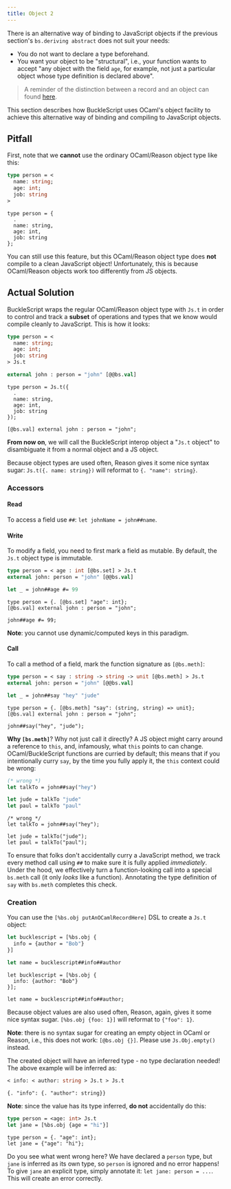 ```yaml
---
title: Object 2
---
```


There is an alternative way of binding to JavaScript objects if the previous section's `bs.deriving abstract` does not suit your needs:

- You do not want to declare a type beforehand.
- You want your object to be "structural", i.e., your function wants to accept "any object with the field `age`, for example, not just a particular object whose type definition is declared above".

> A reminder of the distinction between a record and an object can found [here](https://reasonml.github.io/docs/en/record#record-types-are-found-by-field-name).

This section describes how BuckleScript uses OCaml's object facility to achieve this alternative way of binding and compiling to JavaScript objects.

## Pitfall

First, note that we **cannot** use the ordinary OCaml/Reason object type like this:

```ocaml
type person = <
  name: string;
  age: int;
  job: string
>
```

```reason
type person = {
  .
  name: string,
  age: int,
  job: string
};
```

You can still use this feature, but this OCaml/Reason object type does **not** compile to a clean JavaScript object! Unfortunately, this is because OCaml/Reason objects work too differently from JS objects.

## Actual Solution

BuckleScript wraps the regular OCaml/Reason object type with `Js.t` in order to control and track a **subset** of operations and types that we know would compile cleanly to JavaScript. This is how it looks:

```ocaml
type person = <
  name: string;
  age: int;
  job: string
> Js.t

external john : person = "john" [@@bs.val]
```

```reason
type person = Js.t({
  .
  name: string,
  age: int,
  job: string
});

[@bs.val] external john : person = "john";
```

**From now on**, we will call the BuckleScript interop object a "`Js.t` object" to disambiguate it from a normal object and a JS object.

Because object types are used often, Reason gives it some nice syntax sugar: `Js.t({. name: string})` will reformat to `{. "name": string}`.

### Accessors

#### Read

To access a field use `##`: `let johnName = john##name`.

#### Write

To modify a field, you need to first mark a field as mutable. By default, the `Js.t` object type is immutable.

```ocaml
type person = < age : int [@bs.set] > Js.t
external john: person = "john" [@@bs.val]

let _ = john##age #= 99
```

```reason
type person = {. [@bs.set] "age": int};
[@bs.val] external john : person = "john";

john##age #= 99;
```

**Note**: you cannot use dynamic/computed keys in this paradigm.

#### Call

To call a method of a field, mark the function signature as `[@bs.meth]`:

```ocaml
type person = < say : string -> string -> unit [@bs.meth] > Js.t
external john: person = "john" [@@bs.val]

let _ = john##say "hey" "jude"
```

```reason
type person = {. [@bs.meth] "say": (string, string) => unit};
[@bs.val] external john : person = "john";

john##say("hey", "jude");
```

**Why `[bs.meth]`**? Why not just call it directly? A JS object might carry around a reference to `this`, and, infamously, what `this` points to can change. OCaml/BuckleScript functions are curried by default; this means that if you intentionally curry `say`, by the time you fully apply it, the `this` context could be wrong:

```ocaml
(* wrong *)
let talkTo = john##say("hey")

let jude = talkTo "jude"
let paul = talkTo "paul"
```

```reason
/* wrong */
let talkTo = john##say("hey");

let jude = talkTo("jude");
let paul = talkTo("paul");
```

To ensure that folks don't accidentally curry a JavaScript method, we track every method call using `##` to make sure it is fully applied _immediately_. Under the hood, we effectively turn a function-looking call into a special `bs.meth` call (it only _looks_ like a function). Annotating the type definition of `say` with `bs.meth` completes this check.

### Creation

You can use the `[%bs.obj putAnOCamlRecordHere]` DSL to create a `Js.t` object:

```ocaml
let bucklescript = [%bs.obj {
  info = {author = "Bob"}
}]

let name = bucklescript##info##author
```

```reason
let bucklescript = [%bs.obj {
  info: {author: "Bob"}
}];

let name = bucklescript##info##author;
```

Because object values are also used often, Reason, again, gives it some nice syntax sugar. `[%bs.obj {foo: 1}]` will reformat to `{"foo": 1}`.

**Note**: there is no syntax sugar for creating an empty object in OCaml or Reason, i.e., this does not work: `[@bs.obj {}]`. Please use `Js.Obj.empty()` instead.

The created object will have an inferred type - no type declaration needed! The above example will be inferred as:

```ocaml
< info: < author: string > Js.t > Js.t
```

```reason
{. "info": {. "author": string}}
```

**Note**: since the value has its type inferred, **do not** accidentally do this:

```ocaml
type person = <age: int> Js.t
let jane = [%bs.obj {age = "hi"}]
```

```reason
type person = {. "age": int};
let jane = {"age": "hi"};
```

Do you see what went wrong here? We have declared a `person` type, but `jane` is inferred as its own type, so `person` is ignored and no error happens! To give `jane` an explicit type, simply annotate it: `let jane: person = ...`. This will create an error correctly.
